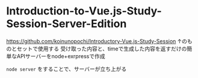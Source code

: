 # Introduction-to-Vue.js-Study-Session-Server-Edition

https://github.com/koinunopochi/Introductory-Vue.js-Study-Session
↑のものとセットで使用する
受け取った内容と、timeで生成した内容を返すだけの簡単なAPIサーバーをnode+exrpressで作成

```node server```
をすることで、サーバーが立ち上がる
